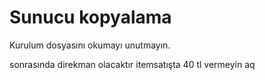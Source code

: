 # Sunucu kopyalama

Kurulum dosyasını okumayı unutmayın.

sonrasında direkman olacaktır itemsatışta 40 tl vermeyin aq
